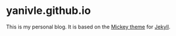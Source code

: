 # yanivle.github.io

This is my personal blog. It is based on the [Mickey theme](https://github.com/vincentchan/mickey) for [Jekyll](http://jekyllrb.com).
